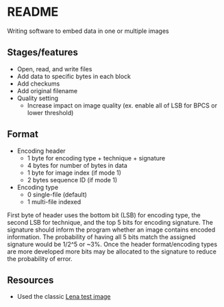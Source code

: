 # README

Writing software to embed data in one or multiple images

## Stages/features

* Open, read, and write files 
* Add data to specific bytes in each block
* Add checkums
* Add original filename
* Quality setting
    * Increase impact on image quality (ex. enable all of LSB for BPCS or lower threshold)

## Format

* Encoding header
  * 1 byte for encoding type + technique + signature
  * 4 bytes for number of bytes in data
  * 1 byte for image index (if mode 1)
  * 2 bytes sequence ID (if mode 1)
* Encoding type
  * 0 single-file (default)
  * 1 multi-file indexed

First byte of header uses the bottom bit (LSB) for encoding type, the second LSB for technique, and the top 5 bits for encoding signature.
The signature should inform the program whether an image contains encoded information.
The probability of having all 5 bits match the assigned signature would be 1/2^5 or ~3%.
Once the header format/encoding types are more developed more bits may be allocated to the signature to reduce the probability of error.

## Resources

* Used the classic [Lena test image](https://www.ece.rice.edu/~wakin/images/lenaTest1.jpg)
